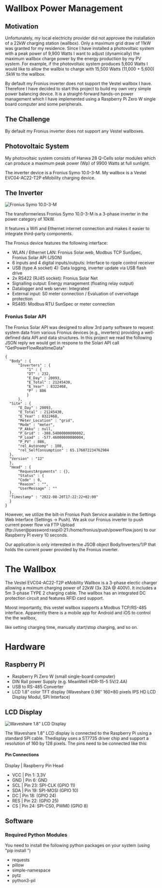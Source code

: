 
# Wallbox Power Management


## Motivation
Unfortunately, my local electricity provider did not approvee the installation of a 22kW charging station (wallbox). Only a maximum grid draw of 11kW was granted for my residence. Since I have installed a photovoltaic system with a peak power of 9,900 Watts I want to adjust (dynamically) the maximum wallbox charge power by the energy production by my PV system. For example, if the photovoltaic system produces 5,600 Watts I would like to allow the wallbix to charge with 15,500 Watts (11,000 + 5,600) .5kW to the wallbox.

By default my Fronius inverter does not support the Vestel wallbox I have. Therefore I have decided to start this project to build my own very simple power balancing device. It is a straight-forward hands-on power management which I have implemented using a Raspberry Pi Zero W single board computer and some peripherals.

## The Challenge

By default my Fronius inverter does not support any Vestel wallboxes.





## Photovoltaic System

  

My photovoltaic system consists of Hanwa 28 Q-Cells solar modules which can produce a maximum peak power (Wp) of 9900 Watts at full sunlight.

The inverter device is a Fronius Symo 10.0-3-M. My wallbox is a Vestel EVC04-AC22-T2P eMobility charging device.

  

## The Inverter

 

![Fronius Symo 10.0-3-M](https://www.fronius.com/~/protected-media/imported-media/07/17/m-71784.png?q=70&iw=770&ih=433&crop=1&imgtype=JPG)

The transformerless Fronius Symo 10.0-3-M is a 3-phase inverter in the power category of 10kW.

It features a Wifi and Ethernet internet connection and makes it easier to integrate third-party components.

The Fronius device features the following interface:

 - WLAN / Ethernet LAN: Fronius Solar.web, Modbus TCP SunSpec, Fronius Solar API (JSON)
 - 6 inputs and 4 digital inputs/outputs: Interface to ripple control receiver
 - USB (type A socket) 4): Data logging, inverter update via USB flash drive
 - 2x RS422 (RJ45 socket): Fronius Solar Net
 - Signalling output: Energy management (floating relay output)
 - Datalogger and web server: Integrated
 - External input: S0 meter connection / Evaluation of overvoltage protection
 - RS485: Modbus RTU SunSpec or meter connection 

### Fronius Solar API

The Fronius Solar API was designed to allow 3rd party software to request system data from various Fronius devices (e.g., inverters) providing a well-defined data API and data structures. In this project we read the following JSON reply we would get in respone to the Solari API call "GetPowerFlowRealtimeData"

  ```
{
	"Body" : {
		"Inverters" : {
			"1" : {
			"DT" : 232,
			"E_Day" : 20093,
			"E_Total" : 21245430,
			"E_Year" : 8322468,
			"P" : 886
			}
		},
	"Site" : {
		"E_Day" : 20093,
		"E_Total" : 21245430,
		"E_Year" : 8322468,
		"Meter_Location" : "grid",
		"Mode" : "meter",
		"P_Akku" : null,
		"P_Grid" : -308.54000000000002,
		"P_Load" : -577.46000000000004,
		"P_PV" : 886,
		"rel_Autonomy" : 100,
		"rel_SelfConsumption" : 65.176072234762984
	},
	"Version" : "12"
	},
	"Head" : {
		"RequestArguments" : {},
		"Status" : {
		"Code" : 0,
		"Reason" : "",
		"UserMessage" : ""
	},
	"Timestamp" : "2022-08-20T17:22:22+02:00"
	}
}
```
  

However, we utilize the bilt-in Fronius Push Service available in the Settings Web Interface (Settings -> Push). We ask our Fronius inverter to push current power flow via FTP Upload (ftp://user@password:raspi0:21:/home/fronius/push/powerFlow.json) to our Raspberry Pi every 10 seconds.
 
Our application is only interested in the JSOB object Body/Inverters/1/P that holds the current power provided by the Fronius inverter.

# The Wallbox
The Vestel EVC04-AC22-T2P eMobility Wallbox is a 3-phase electic charger allowing a mximum charging power of 22kW (3x 32A @ 400V). It includes a 5m 3-phase TYPE 2 charging cable. The wallbox has an integrated DC protection circuit and features RFID card support.

Moost importantly, this vestel wallbox supports a Modbus TCP/RS-485 interface. Apparently there is a mobile app for Android and iOS to control the the wallbox,

like setting charging time, manually start/stop charging, and so on.

  

# Hardware

  

## Raspberry PI
- Raspberry Pi Zero W (small single-board computer)
- DIN Rail power Supply (e.g. MeanWell HDR-15-5 5V/2.4A)
- USB to RS-485 Converter
- LCD 1.8" color TFT display (Waveshare 0.96″ 160×80 pixels IPS HD LCD Display Modul, SPI Interface)

## LCD Display

![Waveshare 1.8" LCD Display](https://www.waveshare.com/media/catalog/product/cache/1/image/560x560/9df78eab33525d08d6e5fb8d27136e95/1/_/1.8inch-lcd-module-1.jpg)

The Waveshare 1.8" LCD display is connected to the Raspberry Pi using a standard SPI cable. Thedisplay uses a ST7735 driver chip and support a resolution of 160 by 128 pixels. The pins need to be connected like this:

#### Pin Connections

Display | Raspberry Pin Head
- VCC |	Pin 1: 3,3V
- GND | Pin 6: GND
- SCL | Pin 23: SPI-CLK (GPIO 11)
- SDA | Pin 19: SPI-MOSI (GPIO 10)
- DC | Pin 18: (GPIO 24)
- RES | Pin 22: (GPIO 25)
- CS | Pin 24: SPI-CS0, PWM0 (GPIO 8)

## Software
 
### Required Python Modules

You need to install the following python packages on your system (using "pip install <package>")
 - requests
 - pillow
 - simple-namespace
 - pytz
- python3-pil